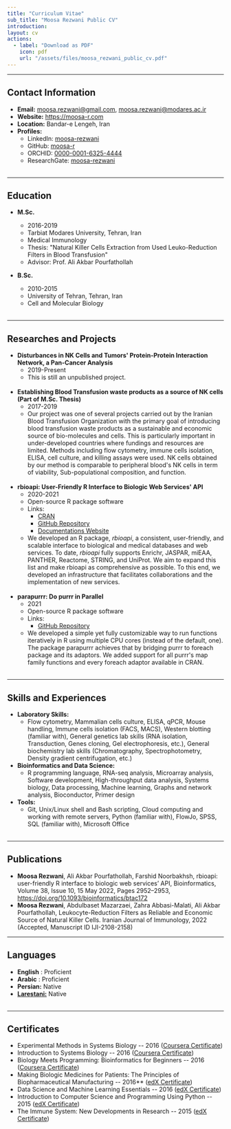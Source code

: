 ```yaml
---
title: "Curriculum Vitae"
sub_title: "Moosa Rezwani Public CV"
introduction: 
layout: cv
actions:
  - label: "Download as PDF"
    icon: pdf
    url: "/assets/files/moosa_rezwani_public_cv.pdf"
---
```


----
## Contact Information
  * **Email:** <moosa.rezwani@gmail.com>, <moosa.rezwani@modares.ac.ir>
  * **Website:** <https://moosa-r.com>
  * **Location:** Bandar-e Lengeh, Iran
  * **Profiles:**
    * LinkedIn: [moosa-rezwani](https://www.linkedin.com/in/moosa-rezwani/)
	* GitHub: [moosa-r](https://github.com/moosa-r/)
	* ORCHID: [0000-0001-6325-4444](https://orcid.org/0000-0001-6325-4444)
	* ResearchGate: [moosa-rezwani](https://www.researchgate.net/profile/moosa-rezwani/)
<br> <br>
 
----
## Education
  * **M.Sc.**
    * 2016-2019
    * Tarbiat Modares University, Tehran, Iran
    * Medical Immunology
    * Thesis: &quot;Natural Killer Cells Extraction from Used Leuko-Reduction Filters in Blood Transfusion&quot;
    * Advisor: Prof. Ali Akbar Pourfathollah

  * **B.Sc.**
    * 2010-2015
    * University of Tehran, Tehran, Iran
    * Cell and Molecular Biology
<br> <br>
 
----
## Researches and Projects

  * **Disturbances in NK Cells and Tumors&#39; Protein-Protein Interaction Network, a Pan-Cancer Analysis**
    * 2019-Present
    * This is still an unpublished project.
<br> <br>
  * **Establishing Blood Transfusion waste products as a source of NK cells (Part of M.Sc. Thesis)**
    * 2017-2019
    * Our project was one of several projects carried out by the Iranian Blood Transfusion Organization with the primary goal of introducing blood transfusion waste products as a sustainable and economic source of bio-molecules and cells. This is particularly important in under-developed countries where fundings and resources are limited. Methods including flow cytometry, immune cells isolation, ELISA, cell culture, and killing assays were used. NK cells obtained by our method is comparable to peripheral blood&#39;s NK cells in term of viability, Sub-populational composition, and function.
<br> <br>
  * **rbioapi: User-Friendly R Interface to Biologic Web Services&#39; API**
    * 2020-2021
    * Open-source R package software
    * Links:
        * [CRAN](https://cran.r-project.org/package=rbioapi)
        * [GitHub Repository](https://github.com/moosa-r/rbioapi)
	    * [Documentations Website](https://rbioapi.moosa-r.com/)
    * We developed an R package, _rbioapi_, a consistent, user-friendly, and scalable interface to biological and medical databases and web services. To date, _rbioapi_ fully supports Enrichr, JASPAR, miEAA, PANTHER, Reactome, STRING, and UniProt. We aim to expand this list and make rbioapi as comprehensive as possible. To this end, we developed an infrastructure that facilitates collaborations and the implementation of new services.
<br> <br>
  * **parapurrr: Do purrr in Parallel**
    * 2021
    * Open-source R package software
    * Links:
        * [GitHub Repository](https://github.com/moosa-r/parapurrr)
    * We developed a simple yet fully customizable way to run functions iteratively in R using multiple CPU cores (instead of the default, one). The package parapurrr achieves that by bridging purrr to foreach package and its adaptors. We added support for all purrr&#39;s map family functions and every foreach adaptor available in CRAN.
<br> <br>
 
----
## Skills and Experiences

  * **Laboratory Skills:**
    * Flow cytometry, Mammalian cells culture, ELISA, qPCR, Mouse handling, Immune cells isolation (FACS, MACS), Western blotting (familiar with), General genetics lab skills (RNA isolation, Transduction, Genes cloning, Gel electrophoresis, etc.), General biochemistry lab skills (Chromatography, Spectrophotometry, Density gradient centrifugation, etc.)
  * **Bioinformatics and Data Science:**
    * R programming language, RNA-seq analysis, Microarray analysis, Software development, High-throughput data analysis, Systems biology, Data processing, Machine learning, Graphs and network analysis, Bioconductor, Primer design
  * **Tools:**
    * Git, Unix/Linux shell and Bash scripting, Cloud computing and working with remote servers, Python (familiar with), FlowJo, SPSS, SQL (familiar with), Microsoft Office
<br> <br>
 
----
## Publications

  * **Moosa Rezwani**, Ali Akbar Pourfathollah, Farshid Noorbakhsh, rbioapi: user-friendly R interface to biologic web services’ API, Bioinformatics, Volume 38, Issue 10, 15 May 2022, Pages 2952–2953, https://doi.org/10.1093/bioinformatics/btac172
  *	**Moosa Rezwani**, Abdulbaset Mazarzaei, Zahra Abbasi-Malati, Ali Akbar Pourfathollah, Leukocyte-Reduction Filters as Reliable and Economic Source of Natural Killer Cells‎. Iranian Journal of Immunology, 2022 (Accepted, Manuscript ID IJI-2108-2158)

----
## Languages

- **English** : Proficient
- **Arabic** : Proficient
- **Persian:** Native
- [**Larestani:**](https://glottolog.org/resource/languoid/id/lari1253) Native
<br> <br>
 
----
## Certificates

  * Experimental Methods in Systems Biology -- 2016 ([Coursera Certificate](https://www.coursera.org/account/accomplishments/verify/NMHM76NY5945))
  * Introduction to Systems Biology -- 2016 ([Coursera Certificate](https://www.coursera.org/account/accomplishments/verify/QL9D6E9UFJS2))
  * Biology Meets Programming: Bioinformatics for Beginners -- 2016 ([Coursera Certificate](https://www.coursera.org/account/accomplishments/verify/Y5Q4LH46C93U))
  * Making Biologic Medicines for Patients: The Principles of Biopharmaceutical Manufacturing -- 2016** ([edX Certificate](https://courses.edx.org/certificates/24c5263faddf4f308092c607e556cba6))
  * Data Science and Machine Learning Essentials -- 2016 ([edX Certificate](https://courses.edx.org/certificates/82eb1fadc13b4101a25410c99521faa0))
  * Introduction to Computer Science and Programming Using Python -- 2015 ([edX Certificate](https://s3.amazonaws.com/verify.edx.org/downloads/9ca099d1f3a54c6e8438c34ce6329ea1/Certificate.pdf))
  * The Immune System: New Developments in Research -- 2015 ([edX Certificate](https://s3.amazonaws.com/verify.edx.org/downloads/8c054a5346884082b1241f120fba38a6/Certificate.pdf))
